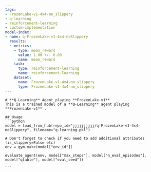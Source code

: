 ```yaml
---
tags:
- FrozenLake-v1-4x4-no_slippery
- q-learning
- reinforcement-learning
- custom-implementation
model-index:
- name: q-FrozenLake-v1-4x4-noSlippery
  results:
  - metrics:
    - type: mean_reward
      value: 1.00 +/- 0.00
      name: mean_reward
    task:
      type: reinforcement-learning
      name: reinforcement-learning
    dataset:
      name: FrozenLake-v1-4x4-no_slippery
      type: FrozenLake-v1-4x4-no_slippery
---
```


    # **Q-Learning** Agent playing **FrozenLake-v1**
    This is a trained model of a **Q-Learning** agent playing **FrozenLake-v1** .
    
    ## Usage
    ```python
    model = load_from_hub(repo_id="jjjjjjjjjj/q-FrozenLake-v1-4x4-noSlippery", filename="q-learning.pkl")

    # Don't forget to check if you need to add additional attributes (is_slippery=False etc)
    env = gym.make(model["env_id"])

    evaluate_agent(env, model["max_steps"], model["n_eval_episodes"], model["qtable"], model["eval_seed"])
    
    ```
    